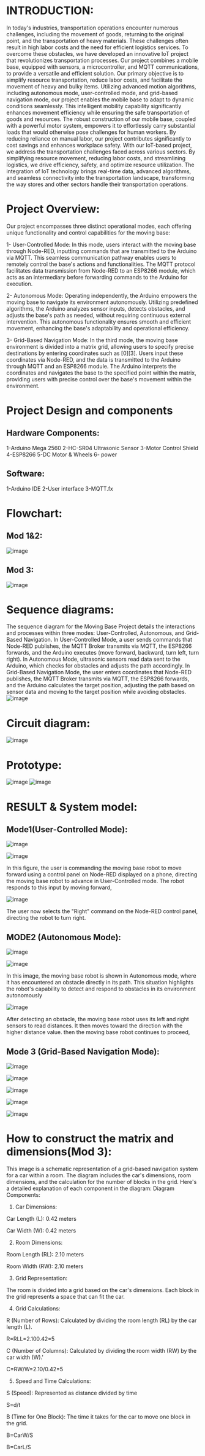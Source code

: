   # INTRODUCTION:
In today's industries, transportation operations encounter numerous challenges, including the movement of goods, returning to the original point, and the transportation of heavy materials. These challenges often result in high labor costs and the need for efficient logistics services. To overcome these obstacles, we have developed an innovative IoT project that revolutionizes transportation processes.
Our project combines a mobile base, equipped with sensors, a microcontroller, and MQTT communications, to provide a versatile and efficient solution. Our primary objective is to simplify resource transportation, reduce labor costs, and facilitate the movement of heavy and bulky items.
Utilizing advanced motion algorithms, including autonomous mode, user-controlled mode, and grid-based navigation mode, our project enables the mobile base to adapt to dynamic conditions seamlessly. This intelligent mobility capability significantly enhances movement efficiency while ensuring the safe transportation of goods and resources.
The robust construction of our mobile base, coupled with a powerful motor system, empowers it to effortlessly carry substantial loads that would otherwise pose challenges for human workers. By reducing reliance on manual labor, our project contributes significantly to cost savings and enhances workplace safety.
With our IoT-based project, we address the transportation challenges faced across various sectors. By simplifying resource movement, reducing labor costs, and streamlining logistics, we drive efficiency, safety, and optimize resource utilization.
The integration of IoT technology brings real-time data, advanced algorithms, and seamless connectivity into the transportation landscape, transforming the way stores and other sectors handle their transportation operations.


# Project Overview:
Our project encompasses three distinct operational modes, each offering unique functionality and control capabilities for the moving base:

1-	User-Controlled Mode:
In this mode, users interact with the moving base through Node-RED, inputting commands that are transmitted to the Arduino via MQTT. This seamless communication pathway enables users to remotely control the base's actions and functionalities. The MQTT protocol facilitates data transmission from Node-RED to an ESP8266 module, which acts as an intermediary before forwarding commands to the Arduino for execution.

2-	Autonomous Mode:
Operating independently, the Arduino empowers the moving base to navigate its environment autonomously. Utilizing predefined algorithms, the Arduino analyzes sensor inputs, detects obstacles, and adjusts the base's path as needed, without requiring continuous external intervention. This autonomous functionality ensures smooth and efficient movement, enhancing the base's adaptability and operational efficiency.

3-	Grid-Based Navigation Mode:
In the third mode, the moving base environment is divided into a matrix grid, allowing users to specify precise destinations by entering coordinates such as [0][3]. Users input these coordinates via Node-RED, and the data is transmitted to the Arduino through MQTT and an ESP8266 module. The Arduino interprets the coordinates and navigates the base to the specified point within the matrix, providing users with precise control over the base's movement within the environment.


# Project Design and components
## Hardware Components:
1-Arduino Mega 2560
2-HC-SR04 Ultrasonic Sensor
3-Motor Control Shield
4-ESP8266
5-DC Motor & Wheels
6- power

## Software:
1-Arduino IDE
2-User interface
3-MQTT.fx

# Flowchart:

## Mod 1&2:
 ![image](https://github.com/Faisalahmadii/moving-base/assets/170818993/9f2dad15-d84b-491c-a8b6-4db3a3ecfd9b)

## Mod 3:
![image](https://github.com/Faisalahmadii/moving-base/assets/170818993/0f28d118-48a8-4a41-bd97-006f96cdc0b8)
 
# Sequence diagrams:

The sequence diagram for the Moving Base Project details the interactions and processes within three modes: User-Controlled, Autonomous, and Grid-Based Navigation. In User-Controlled Mode, a user sends commands that Node-RED publishes, the MQTT Broker transmits via MQTT, the ESP8266 forwards, and the Arduino executes (move forward, backward, turn left, turn right). In Autonomous Mode, ultrasonic sensors read data sent to the Arduino, which checks for obstacles and adjusts the path accordingly. In Grid-Based Navigation Mode, the user enters coordinates that Node-RED publishes, the MQTT Broker transmits via MQTT, the ESP8266 forwards, and the Arduino calculates the target position, adjusting the path based on sensor data and moving to the target position while avoiding obstacles. 
![image](https://github.com/Faisalahmadii/moving-base/assets/170818993/10c70b9f-cc98-46e9-be48-d942bfc813a3)



# Circuit diagram:
![image](https://github.com/Faisalahmadii/moving-base/assets/170818993/f90a0564-b60d-47c5-b2bf-7b65189292f0)

# Prototype:
![image](https://github.com/Faisalahmadii/moving-base/assets/170818993/d5f26d26-5dc7-4783-a5d1-97abab434e7b)
 ![image](https://github.com/Faisalahmadii/moving-base/assets/170818993/dbf266bd-c9cf-4beb-92b4-042d21a0b4b3)


 # RESULT & System model:
## Mode1(User-Controlled Mode):

![image](https://github.com/Faisalahmadii/moving-base/assets/170818993/d7b4fc3c-5a9d-4d7c-9150-ba24f12f0932)

![image](https://github.com/Faisalahmadii/moving-base/assets/170818993/a2c44b05-8e22-4a8f-a47b-1f0064163195)

In this figure, the user is commanding the moving base robot to move forward using a control panel on Node-RED displayed on a phone, directing the moving base robot to advance in User-Controlled mode. The robot responds to this input by moving forward, 

![image](https://github.com/Faisalahmadii/moving-base/assets/170818993/c51b55a8-e012-4c5a-9bb3-187f76f82c5e)

The user now selects the "Right" command on the Node-RED control panel, directing the robot to turn right.


## MODE2 (Autonomous Mode):

![image](https://github.com/Faisalahmadii/moving-base/assets/170818993/9b8f2d29-7994-474c-ad36-5b273278e74b)

![image](https://github.com/Faisalahmadii/moving-base/assets/170818993/c735a520-4ccf-48e9-a70f-48b89a7073f3)

 In this image, the moving base robot is shown in Autonomous mode, where it has encountered an obstacle directly in its path. This situation highlights the robot's capability to detect and respond to obstacles in its environment autonomously
 
 ![image](https://github.com/Faisalahmadii/moving-base/assets/170818993/d37cbe6f-ffd6-4cf5-8f75-32b44006cfe7)
 
 After detecting an obstacle, the moving base robot uses its left and right sensors to read distances. It then moves toward the direction with the higher distance value.
then the moving base robot continues to proceed, 

## Mode 3 (Grid-Based Navigation Mode):

![image](https://github.com/Faisalahmadii/moving-base/assets/170818993/fb17913e-36c6-4912-8bcb-55994c197733) 

![image](https://github.com/Faisalahmadii/moving-base/assets/170818993/3aee14cb-2c60-496c-98ff-8ce136e7ddff)

![image](https://github.com/Faisalahmadii/moving-base/assets/170818993/01e89621-7122-4277-a513-b42091c484fc)

 ![image](https://github.com/Faisalahmadii/moving-base/assets/170818993/bf6fbbf3-d23e-499e-8eec-bba6fb779786)

  ![image](https://github.com/Faisalahmadii/moving-base/assets/170818993/45ed3b53-5195-45ca-b9a2-05f5ca694477)


# How to construct the matrix and dimensions(Mod 3):

This image is a schematic representation of a grid-based navigation system for a car within a room. The diagram includes the car's dimensions, room dimensions, and the calculation for the number of blocks in the grid. Here's a detailed explanation of each component in the diagram: Diagram Components:

1.   Car Dimensions:
   
Car Length (L): 0.42 meters

Car Width (W): 0.42 meters

2.  Room Dimensions:
   
Room Length (RL): 2.10 meters

Room Width (RW): 2.10 meters

3.  Grid Representation:
   
The room is divided into a grid based on the car's dimensions. Each block in the grid represents a space that can fit the car.

4.  Grid Calculations:
   
R (Number of Rows): Calculated by dividing the room length (RL) by the car length (L).

R=RLL=2.100.42=5

C (Number of Columns): Calculated by dividing the room width (RW) by the car width (W).'

C=RW/W=2.10/0.42=5

5.   Speed and Time Calculations:
   
S (Speed): Represented as distance divided by time

S=d/t

B (Time for One Block): The time it takes for the car to move one block in the grid.

B=CarW/S

B=CarL/S


